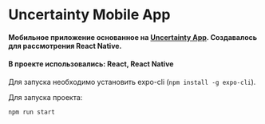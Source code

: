 # Uncertainty Mobile App

#### Мобильное приложение основанное на [Uncertainty App](https://github.com/klimenkosergey/uncertainty-app). Создавалось для рассмотрения React Native.

#### В проекте использовались: React, React Native

Для запуска необходимо установить expo-cli (`npm install -g expo-cli`).

Для запуска проекта:

```javascript
npm run start
```
